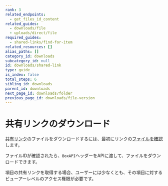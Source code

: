 ```yaml
---
rank: 3
related_endpoints:
  - get_files_id_content
related_guides:
  - downloads/file
  - uploads/direct/file
required_guides:
  - shared-links/find-for-item
related_resources: []
alias_paths: []
category_id: downloads
subcategory_id: null
id: downloads/shared-link
type: guide
is_index: false
total_steps: 6
sibling_id: downloads
parent_id: downloads
next_page_id: downloads/folder
previous_page_id: downloads/file-version
---
```

# 共有リンクのダウンロード

[共有リンク][shared-link]のファイルをダウンロードするには、最初にリンクの[ファイルを確認][get-file]します。

ファイルIDが確認されたら、`BoxAPI`ヘッダーをAPIに渡して、ファイルをダウンロードできます。

<Samples id="get_files_id_content" variant="for_shared_file">

</Samples>

<Message warning>

項目の共有リンクを取得する場合、ユーザーには少なくとも、その項目に対するビューアーレベルのアクセス権限が必要です。

</Message>

[shared-link]: g://shared-links

[get-file]: g://shared-links/find-for-item
